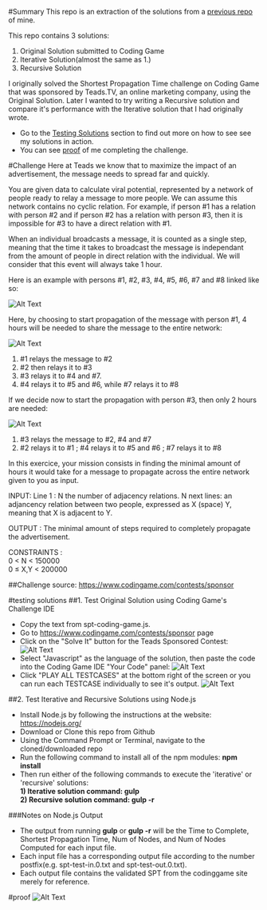 #Summary
This repo is an extraction of the solutions from a [previous repo](https://github.com/509dave16/CodeChallenges/tree/master/coding-game-challenges/shortest-propagation-time) of mine.

This repo contains 3 solutions:

1. Original Solution submitted to Coding Game
2. Iterative Solution(almost the same as 1.)
3. Recursive Solution

I originally  solved the Shortest Propagation Time challenge on Coding Game that was sponsored by Teads.TV, an online marketing company, using the Original Solution. Later I wanted to try writing a Recursive solution and compare it's performance with the Iterative solution that I had originally wrote.
- Go to the [Testing Solutions](#testing-solutions) section to find out more on how to see see my solutions in action.
- You can see [proof](#proof) of me completing the challenge.

#Challenge
Here at Teads we know that to maximize the impact of an advertisement, the message needs to spread far and quickly.
 
You are given data to calculate viral potential, represented by a network of people ready to relay a message to more people.
We can assume this network contains no cyclic relation. 
For example, if person #1 has a relation with person #2 and if person #2 has a relation with person #3, then it is impossible for #3 to have a direct relation with #1.
 
When an individual broadcasts a message, it is counted as a single step, meaning that the time it takes to broadcast the message is independant from the amount of people in direct relation with the individual. We will consider that this event will always take 1 hour.
 
Here is an example with persons #1, #2, #3, #4, #5, #6, #7 and #8 linked like so:
 
![Alt Text](http://code.codingame.com/fileservlet?id=438097898883 "Missing Image for Diagram")
 
Here, by choosing to start propagation of the message with person #1, 4 hours will be needed to share the message to the entire network:

![Alt Text](http://code.codingame.com/fileservlet?id=438112355735 "Missing Image for Diagram")

1.   \#1 relays the message to #2
2.   \#2 then relays it to #3
3.   \#3 relays it to #4 and #7.
4.   \#4 relays it to #5 and #6, while #7 relays it to #8
 
If we decide now to start the propagation with person #3, then only 2 hours are needed:
 
![Alt Text](http://code.codingame.com/fileservlet?id=438103072669 "Missing Image for Diagram")
 
1.   \#3 relays the message to #2, #4 and #7
2.   \#2 relays it to #1 ; #4 relays it to #5 and #6 ; #7 relays it to #8
 
In this exercice, your mission consists in finding the minimal amount of hours it would take for a message to propagate across the entire network given to you as input.
 
INPUT:
Line 1 : N the number of adjacency relations.
N next lines: an adjancency relation between two people, expressed as X (space) Y, meaning that X is adjacent to Y.
 
OUTPUT :
The minimal amount of steps required to completely propagate the advertisement.
 
CONSTRAINTS :<br>
0 < N < 150000<br>
0 ≤ X,Y < 200000

##Challenge source: https://www.codingame.com/contests/sponsor

#testing solutions
##1. Test Original Solution using Coding Game's Challenge IDE
- Copy the text from spt-coding-game.js.
- Go to https://www.codingame.com/contests/sponsor page
- Click on the "Solve It" button for the Teads Sponsored Contest:
![Alt Text](http://s29.postimg.org/lv7zbh43b/coding_game_teadstv_contest.png "Missing Image for Diagram")
-  Select "Javascript" as the language of the solution, then paste the code into the Coding Game IDE "Your Code" panel:
![Alt Text](http://s29.postimg.org/q5mn7296f/coding_game_editor.png "Missing Image for Diagram")
- Click "PLAY ALL TESTCASES" at the bottom right of the screen or you can run each TESTCASE individually to see it's output.
![Alt Text](http://s29.postimg.org/qwfdcubjr/coding_game_run_test_cases.png "Missing Image for Diagram")

##2. Test Iterative and Recursive Solutions using Node.js
- Install Node.js by following the instructions at the website: https://nodejs.org/
- Download or Clone this repo from Github
- Using the Command Prompt or Terminal, navigate to the cloned/downloaded repo
- Run the following command to install all of the npm modules: <strong>npm install</strong><br>
- Then run either of the following commands to execute the 'iterative' or 'recursive' solutions:<br>
<strong>1) Iterative solution command: gulp </strong><br>
<strong>2) Recursive solution command: gulp -r</strong><br>

###Notes on Node.js Output
- The output from running <strong>gulp</strong> or <strong>gulp -r</strong> will be the Time to Complete, Shortest Propagation Time, Num of Nodes, and Num of Nodes Computed for each input file.
- Each input file has a corresponding output file according to the number postfix(e.g. spt-test-in.0.txt and spt-test-out.0.txt).
- Each output file contains the validated SPT from the codinggame site merely for reference.

#proof
![Alt Text](http://s23.postimg.org/hd4y32egr/teads_tv_challenge_proof.png "Missing Image for Diagram")
